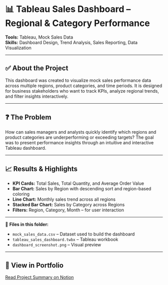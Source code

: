 # 📊 Tableau Sales Dashboard – Regional & Category Performance

**Tools:** Tableau, Mock Sales Data  
**Skills:** Dashboard Design, Trend Analysis, Sales Reporting, Data Visualization

---

## ✅ About the Project
This dashboard was created to visualize mock sales performance data across multiple regions, product categories, and time periods. It is designed for business stakeholders who want to track KPIs, analyze regional trends, and filter insights interactively.

---

## ❓ The Problem
How can sales managers and analysts quickly identify which regions and product categories are underperforming or exceeding targets? The goal was to present performance insights through an intuitive and interactive Tableau dashboard.

---

## 📈 Results & Highlights
- **KPI Cards:** Total Sales, Total Quantity, and Average Order Value  
- **Bar Chart:** Sales by Region with descending sort and region-based coloring  
- **Line Chart:** Monthly sales trend across all regions  
- **Stacked Bar Chart:** Sales by Category across Regions  
- **Filters:** Region, Category, Month – for user interaction

---

📎 **Files in this folder:**  
- `mock_sales_data.csv` – Dataset used to build the dashboard  
- `tableau_sales_dashboard.twbx` – Tableau workbook  
- `dashboard_screenshot.png` – Visual preview

---

## 🔗 View in Portfolio
[Read Project Summary on Notion](https://www.notion.so/your-notion-link)
